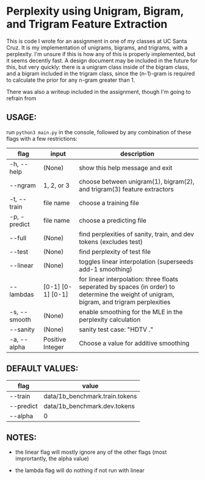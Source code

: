 # Perplexity using Unigram, Bigram, and Trigram Feature Extraction
This is code I wrote for an assignment in one of my classes at UC Santa Cruz. It is my implementation of unigrams, bigrams, and trigrams, with a perplexity. I'm unsure if this is how any of this is properly implemented, but it seems decently fast. A design document may be included in the future for this, but very quickly: there is a unigram class inside of the bigram class, and a bigram included in the trigram class, since the (n-1)-gram is required to calculate the prior for any n-gram greater than 1.

There was also a writeup included in the assignment, though I'm going to refrain from 
## USAGE:

run ```python3 main.py``` in the console, followed by any combination of these flags with a few restrictions:

| flag | input | description |
| ------ | ----- | -----------|
| -h, --help | (None) | show this help message and exit |
| --ngram | 1, 2, or 3 | choose between unigram(1), bigram(2), and trigram(3) feature extractors |
| -t, --train | file name | choose a training file |
| -p, -predict | file name | choose a predicting file |
| --full | (None) | find perplexities of sanity, train, and dev tokens (excludes test) |
| --test | (None) | find perplexity of test file |
| --linear | (None) | toggles linear interpolation (superseeds add-1 smoothing) |
| --lambdas | [0-1] [0-1] [0-1] | for linear interpolation: three floats seperated by spaces (in order) to determine the weight of unigram, bigram, and trigram perplexities
| -s, --smooth | (None) | enable smoothing for the MLE in the perplexity calculation |
| --sanity | (None) | sanity test case: "HDTV ." |
| -a, --alpha | Positive Integer | Choose a value for additive smoothing

## DEFAULT VALUES:
| flag | value |
| --- | --- |
| --train | data/1b_benchmark.train.tokens |
| --predict | data/1b_benchmark.dev.tokens |
| --alpha | 0 |

## NOTES:

- the linear flag will mostly ignore any of the other flags (most imprortantly, the alpha value)  

- the lambda flag will do nothing if not run with linear
